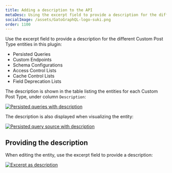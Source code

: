 ```yaml
---
title: Adding a description to the API
metaDesc: Using the excerpt field to provide a description for the different Custom Post Type entities in the Gato GraphQL plugin.
socialImage: /assets/GatoGraphQL-logo-suki.png
order: 1100
---
```


Use the excerpt field to provide a description for the different Custom Post Type entities in this plugin:

- Persisted Queries
- Custom Endpoints
- Schema Configurations
- Access Control Lists
- Cache Control Lists
- Field Deprecation Lists

The description is shown in the table listing the entities for each Custom Post Type, under column `Description`:

<div class="img-width-1024" markdown=1>

<a href="/assets/guides/upstream/persisted-queries-page.png" target="_blank">![Persisted queries with description](/assets/guides/upstream/persisted-queries-page.png "Persisted queries with description")</a>

</div>

The description is also displayed when visualizing the entity:

<a href="/assets/guides/upstream/persisted-query-source.png" target="_blank">![Persisted query source with description](/assets/guides/upstream/persisted-query-source.png "Persisted query source with description")</a>

## Providing the description

When editing the entity, use the excerpt field to provide a description:

<a href="/assets/guides/upstream/excerpt-as-description.png" target="_blank">![Excerpt as description](/assets/guides/upstream/excerpt-as-description.png "Excerpt as description")</a>
